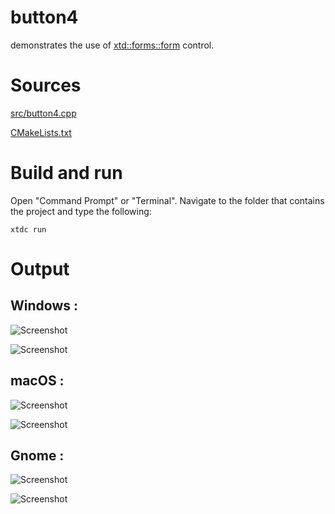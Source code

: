 # button4

demonstrates the use of [xtd::forms::form](../../../../src/xtd_forms/include/xtd/forms/button.hpp) control.

# Sources

[src/button4.cpp](src/button4.cpp)

[CMakeLists.txt](CMakeLists.txt)

# Build and run

Open "Command Prompt" or "Terminal". Navigate to the folder that contains the project and type the following:

```shell
xtdc run
```

# Output

## Windows :

![Screenshot](../../../../docs/pictures/examples/button4_w.png)

![Screenshot](../../../../docs/pictures/examples/button4_wd.png)

## macOS :

![Screenshot](../../../../docs/pictures/examples/button4_m.png)

![Screenshot](../../../../docs/pictures/examples/button4_md.png)

## Gnome :

![Screenshot](../../../../docs/pictures/examples/button4_g.png)

![Screenshot](../../../../docs/pictures/examples/button4_gd.png)
